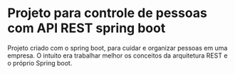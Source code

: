 # Projeto para controle de pessoas com API REST spring boot

Projeto criado com o spring boot, para cuidar e organizar pessoas em uma empresa. O intuito era trabalhar melhor os conceitos da arquitetura REST e o próprio Spring boot.
